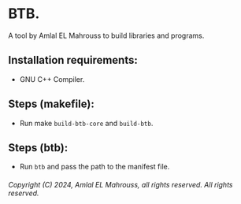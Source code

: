 # BTB.

A tool by Amlal EL Mahrouss to build libraries and programs.

## Installation requirements:

- GNU C++ Compiler.

## Steps (makefile):

- Run make `build-btb-core` and `build-btb`.

## Steps (btb):

- Run `btb` and pass the path to the manifest file.

###### Copyright (C) 2024, Amlal EL Mahrouss, all rights reserved. All rights reserved.